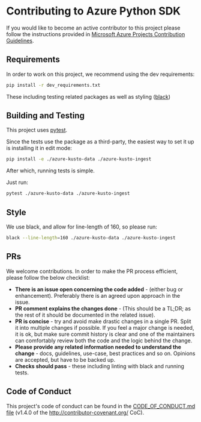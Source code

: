 # Contributing to Azure Python SDK

If you would like to become an active contributor to this project please
follow the instructions provided in [Microsoft Azure Projects Contribution Guidelines](https://azure.github.io/azure-sdk/python_documentation.html).

## Requirements

In order to work on this project, we recommend using the dev requirements:

```bash
pip install -r dev_requirements.txt
```

These including testing related packages as well as styling ([black](https://black.readthedocs.io/en/stable/))

## Building and Testing

This project uses [pytest](https://docs.pytest.org/en/latest/).


Since the tests use the package as a third-party, the easiest way to set it up is installing it in edit mode:

```bash
pip install -e ./azure-kusto-data ./azure-kusto-ingest
```

After which, running tests is simple.

Just run:

```bash
pytest ./azure-kusto-data ./azure-kusto-ingest 
```

## Style

We use black, and allow for line-length of 160, so please run:

```bash
black --line-length=160 ./azure-kusto-data ./azure-kusto-ingest
```

## PRs
We welcome contributions. In order to make the PR process efficient, please follow the below checklist:

* **There is an issue open concerning the code added** - (either bug or enhancement).
    Preferably there is an agreed upon approach in the issue.
* **PR comment explains the changes done** - (This should be a TL;DR; as the rest of it should be documented in the related issue).
* **PR is concise** - try and avoid make drastic changes in a single PR. Split it into multiple changes if possible. If you feel a major change is needed, it is ok, but make sure commit history is clear and one of the maintainers can comfortably review both the code and the logic behind the change. 
* **Please provide any related information needed to understand the change** - docs, guidelines, use-case, best practices and so on. Opinions are accepted, but have to be backed up.
* **Checks should pass** - these including linting with black and running tests.

## Code of Conduct
This project's code of conduct can be found in the
[CODE_OF_CONDUCT.md file](https://github.com/Azure/azure-sdk-for-python/blob/master/CODE_OF_CONDUCT.md)
(v1.4.0 of the http://contributor-covenant.org/ CoC).
